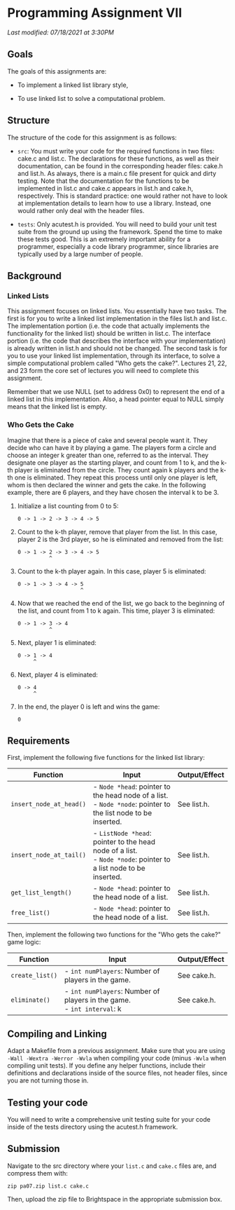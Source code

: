 # Programming Assignment VII

*Last modified: 07/18/2021 at 3:30PM*

## Goals

The goals of this assignments are:

* To implement a linked list library style,

* To use linked list to solve a computational problem.

## Structure

The structure of the code for this assignment is as follows:

* `src`: You must write your code for the required functions in two files: cake.c and list.c. The declarations for these functions, as well as their documentation, can be found in the corresponding header files: cake.h and list.h. As always, there is a main.c file present for quick and dirty testing. Note that the documentation for the functions to be implemented in list.c and cake.c appears in list.h and cake.h, respectively. This is standard practice: one would rather not have to look at implementation details to learn how to use a library. Instead, one would rather only deal with the header files.

* `tests`: Only acutest.h is provided. You will need to build your unit test suite from the ground up using the framework. Spend the time to make these tests good. This is an extremely important ability for a programmer, especially a code library programmer, since libraries are typically used by a large number of people.

## Background

### Linked Lists

This assignment focuses on linked lists. You essentially have two tasks. The first is for you to write a linked list implementation in the files list.h and list.c. The implementation portion (i.e. the code that actually implements the functionality for the linked list) should be written in list.c. The interface portion (i.e. the code that describes the interface with your implementation) is already written in list.h and should not be changed. The second task is for you to use your linked list implementation, through its interface, to solve a simple computational problem called "Who gets the cake?". Lectures 21, 22, and 23 form the core set of lectures you will need to complete this assignment.

Remember that we use NULL (set to address 0x0) to represent the end of a linked list in this implementation. Also, a head pointer equal to NULL simply means that the linked list is empty.

### Who Gets the Cake

Imagine that there is a piece of cake and several people want it. They decide who can have it by playing a game. The players form a circle and choose an integer k greater than one, referred to as the interval. They designate one player as the starting player, and count from 1 to k, and the k-th player is eliminated from the circle. They count again k players and the k-th one is eliminated. They repeat this process until only one player is left, whom is then declared the winner and gets the cake. In the following example, there are 6 players, and they have chosen the interval k to be 3.

1. Initialize a list counting from 0 to 5:
    ```
    0 -> 1 -> 2 -> 3 -> 4 -> 5
    ```
2. Count to the k-th player, remove that player from the list. In this case, player 2 is the 3rd player, so he is eliminated and removed from the list:

    ```
    0 -> 1 -> 2 -> 3 -> 4 -> 5
              ^
    ```

3. Count to the k-th player again. In this case, player 5 is eliminated:

    ```
    0 -> 1 -> 3 -> 4 -> 5
                        ^
    ```

4. Now that we reached the end of the list, we go back to the beginning of the list, and count from 1 to k again. This time, player 3 is eliminated:

    ```
    0 -> 1 -> 3 -> 4
              ^
    ```

5. Next, player 1 is eliminated:

    ```
    0 -> 1 -> 4
         ^
    ```

6. Next, player 4 is eliminated:

    ```
    0 -> 4
         ^
    ```

7. In the end, the player 0 is left and wins the game:

    ```
    0
    ```

## Requirements

First, implement the following five functions for the linked list library:

| Function | Input | Output/Effect |
|---|---|---|
| `insert_node_at_head()` | - `Node *head`: pointer to the head node of a list. <br>- `Node *node`: pointer to the list node to be inserted. | See list.h. |
| `insert_node_at_tail()` | - `ListNode *head`: pointer to the head node of a list. <br>- `Node *node`: pointer to a list node to be inserted. | See list.h. |
| `get_list_length()` | - `Node *head`: pointer to the head node of a list. | See list.h. |
| `free_list()` | - `Node *head`: pointer to the head node of a list. | See list.h. |

Then, implement the following two functions for the "Who gets the cake?" game logic:

| Function | Input | Output/Effect |
|---|---|---|
| `create_list()` | - `int numPlayers`: Number of players in the game. | See cake.h. |
| `eliminate()` | - `int numPlayers`: Number of players in the game. <br>- `int interval`: k | See cake.h. |

## Compiling and Linking

Adapt a Makefile from a previous assignment. Make sure that you are using `-Wall -Wextra -Werror -Wvla` when compiling your code (minus `-Wvla` when compiling unit tests). If you define any helper functions, include their definitions and declarations inside of the source files, not header files, since you are not turning those in.

## Testing your code

You will need to write a comprehensive unit testing suite for your code inside of the tests directory using the acutest.h framework.

## Submission

Navigate to the src directory where your `list.c` and `cake.c` files are, and compress them with:

```
zip pa07.zip list.c cake.c
```

Then, upload the zip file to Brightspace in the appropriate submission box.
